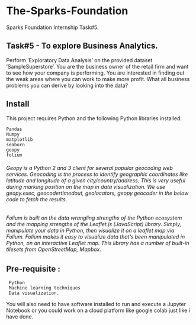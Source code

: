 # The-Sparks-Foundation
Sparks Foundation Internship Task#5.
## Task#5 - To explore Business Analytics.
Perform ‘Exploratory Data Analysis’ on the provided dataset
‘SampleSuperstore’.
You are the business owner of the retail firm and want to see
how your company is performing. You are interested in finding
out the weak areas where you can work to make more profit.
What all business problems you can derive by looking into the
data?
## Install
 This project requires Python and the following Python libraries installed:
    
    Pandas
    Numpy
    matplotlib
    seaborn
    geopy
    folium
 ###### Geopy is a Python 2 and 3 client for several popular geocoding web services. Geocoding is the process to identify geographic coordinates like latitude and longitude of a given city/country/address. This is very useful during marking position on the map in data visualization. We use geopy.exec, geocodertimedout, geolocators, geopy.geocoder in the below code to fetch the results.
###### Folium is built on the data wrangling strengths of the Python ecosystem and the mapping strengths of the Leaflet.js (JavaScript) library. Simply, manipulate   your data in Python, then visualize it on a leaflet map via Folium. Folium makes it easy to visualize data that’s been manipulated in Python, on an interactive Leaflet map. This library has a number of built-in tilesets from OpenStreetMap, Mapbox. 
## Pre-requisite :

     Python
     Machine learning techniques
     Data visualization.
You will also need to have software installed to run and execute a Jupyter Notebook or you could work on a cloud platform like google colab just like i have done.     
      

